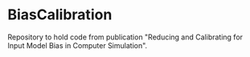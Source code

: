 # BiasCalibration
Repository to hold code from publication "Reducing and Calibrating for Input Model Bias in Computer Simulation".
